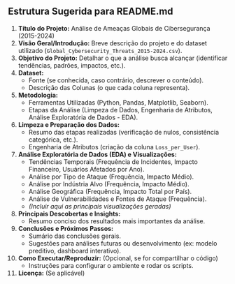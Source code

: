 ## Estrutura Sugerida para README.md

1.  **Título do Projeto:** Análise de Ameaças Globais de Cibersegurança (2015-2024)
2.  **Visão Geral/Introdução:** Breve descrição do projeto e do dataset utilizado (`Global_Cybersecurity_Threats_2015-2024.csv`).
3.  **Objetivo do Projeto:** Detalhar o que a análise busca alcançar (identificar tendências, padrões, impactos, etc.).
4.  **Dataset:**
    *   Fonte (se conhecida, caso contrário, descrever o conteúdo).
    *   Descrição das Colunas (o que cada coluna representa).
5.  **Metodologia:**
    *   Ferramentas Utilizadas (Python, Pandas, Matplotlib, Seaborn).
    *   Etapas da Análise (Limpeza de Dados, Engenharia de Atributos, Análise Exploratória de Dados - EDA).
6.  **Limpeza e Preparação dos Dados:**
    *   Resumo das etapas realizadas (verificação de nulos, consistência categórica, etc.).
    *   Engenharia de Atributos (criação da coluna `Loss_per_User`).
7.  **Análise Exploratória de Dados (EDA) e Visualizações:**
    *   Tendências Temporais (Frequência de Incidentes, Impacto Financeiro, Usuários Afetados por Ano).
    *   Análise por Tipo de Ataque (Frequência, Impacto Médio).
    *   Análise por Indústria Alvo (Frequência, Impacto Médio).
    *   Análise Geográfica (Frequência, Impacto Total por País).
    *   Análise de Vulnerabilidades e Fontes de Ataque (Frequência).
    *   *(Incluir aqui as principais visualizações geradas)*
8.  **Principais Descobertas e Insights:**
    *   Resumo conciso dos resultados mais importantes da análise.
9.  **Conclusões e Próximos Passos:**
    *   Sumário das conclusões gerais.
    *   Sugestões para análises futuras ou desenvolvimento (ex: modelo preditivo, dashboard interativo).
10. **Como Executar/Reproduzir:** (Opcional, se for compartilhar o código)
    *   Instruções para configurar o ambiente e rodar os scripts.
11. **Licença:** (Se aplicável)


